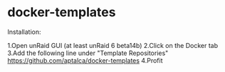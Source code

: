 # docker-templates

Installation:

1.Open unRaid GUI (at least unRaid 6 beta14b)
2.Click on the Docker tab
3.Add the following line under "Template Repositories"
  https://github.com/aptalca/docker-templates
4.Profit
